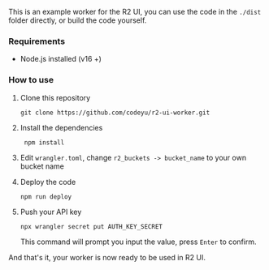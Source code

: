 This is an example worker for the R2 UI, you can use the code in the `./dist` folder directly, or build the code yourself.

### Requirements

- Node.js installed (v16 +)

### How to use

1. Clone this repository
   ```shell
   git clone https://github.com/codeyu/r2-ui-worker.git
   ```
2. Install the dependencies
   ```shell
    npm install
   ```
   
3. Edit `wrangler.toml`, change `r2_buckets -> bucket_name` to your own bucket name

4. Deploy the code
   ```shell
   npm run deploy
   ```
5. Push your API key
   ```shell
   npx wrangler secret put AUTH_KEY_SECRET
   ```

   This command will prompt you input the value, press `Enter` to confirm.

And that's it, your worker is now ready to be used in R2 UI.
